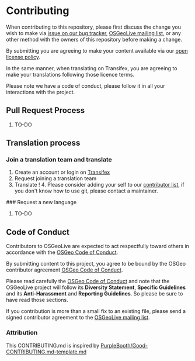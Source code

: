 # Contributing

When contributing to this repository, please first discuss the change you wish to make via [issue on our bug tracker](https://trac.osgeo.org/osgeolive/report/1),
[OSGeoLive mailing list](https://lists.osgeo.org/mailman/listinfo/osgeolive), or any other method with the owners of this repository before making a change. 

By submitting you are agreeing to make your content available via our [open license policy](https://live.osgeo.org/en/copyright.html).

In the same manner, when translating on Transifex, you are agreeing to make your translations following those licence terms.

Please note we have a code of conduct, please follow it in all your interactions with the project.


## Pull Request Process

1. TO-DO

## Translation process
### Join a translation team and translate

1. Create an account or login on [Transifex](https://www.transifex.com/osgeo/osgeolive/)
2. Request joining a translation team
3. Translate ! 
4. Please consider adding your self to our [contributor list](https://github.com/OSGeo/OSGeoLive-doc/blob/master/contributors.csv), if you don't know how to use git, please contact a maintainer.

### Request a new language

1. TO-DO

## Code of Conduct

Contributors to OSGeoLive are expected to act respectfully toward others in accordance with the [OSGeo Code of Conduct](https://www.osgeo.org/code_of_conduct/).

By submitting content to this project, you agree to be bound by the OSGeo contributor agreement [OSGeo Code of Conduct](https://www.osgeo.org/code_of_conduct/). 

Please read carefully the [OSGeo Code of Conduct](https://www.osgeo.org/code_of_conduct/) and
note that the OSGeoLive project will follow its **Diversity Statement**, **Specific Guidelines** and
its **Anti-Harassment** and **Reporting Guidelines**. So please be sure to have read those
sections.

If you contribution is more than a small fix to an existing file, please send 
a signed contributor agreement to the [OSGeoLive mailing list](https://lists.osgeo.org/mailman/listinfo/osgeolive).



### Attribution

This CONTRIBUTING.md is inspired by [PurpleBooth/Good-CONTRIBUTING.md-template.md](https://gist.github.com/PurpleBooth/b24679402957c63ec426)

